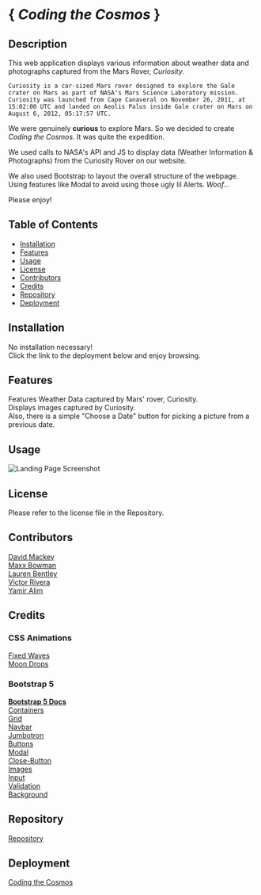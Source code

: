 # { *Coding the Cosmos* }

## Description

This web application displays various information about weather data and photographs captured from the Mars Rover, *Curiosity*.

`Curiosity is a car-sized Mars rover designed to explore the Gale crater on Mars as part of NASA's Mars Science Laboratory mission. Curiosity was launched from Cape Canaveral on November 26, 2011, at 15:02:00 UTC and landed on Aeolis Palus inside Gale crater on Mars on August 6, 2012, 05:17:57 UTC.`

We were genuinely **curious** to explore Mars. So we decided to create *Coding the Cosmos*. It was quite the expedition.

We used calls to NASA's API and JS to display data (Weather Information & Photographs) from the Curiosity Rover on our website.

We also used Bootstrap to layout the overall structure of the webpage. Using features like Modal to avoid using those ugly lil Alerts. *Woof...*

Please enjoy!

## Table of Contents

- [Installation](#installation)
- [Features](#features)
- [Usage](#usage)
- [License](#license)
- [Contributors](#contributors)
- [Credits](#credits)
- [Repository](#repository)
- [Deployment](#deployment)

## Installation

No installation necessary!
<br>
Click the link to the deployment below and enjoy browsing.

## Features

Features Weather Data captured by Mars' rover, Curiosity.
<br>
Displays images captured by Curiosity. 
<br>
Also, there is a simple "Choose a Date" button for picking a picture from a previous date.

## Usage

![Landing Page Screenshot](./Assets/img/screenshot.png)

## License

Please refer to the license file in the Repository.

## Contributors
[David Mackey](https://github.com/davidmackeydev/)
<br>
[Maxx Bowman](https://github.com/maxxAbow/)
<br>
[Lauren Bentley](https://github.com/indwomt/)
<br>
[Victor Rivera](https://github.com/veektur123/)
<br>
[Yamir Alim](https://github.com/yamiralim/)

## Credits
### CSS Animations
[Fixed Waves](https://codepen.io/candra-shalahuddin/embed/vQqzyB?height=316&theme-id=0&default-tab=result)
<br>
[Moon Drops](https://bgjar.com/moon)

### Bootstrap 5
[**Bootstrap 5 Docs**](https://getbootstrap.com/docs/5.2/getting-started/introduction/)
<br>
[Containers](https://getbootstrap.com/docs/5.2/layout/containers/)
<br>
[Grid](https://getbootstrap.com/docs/5.2/layout/grid/)
<br>
[Navbar](https://getbootstrap.com/docs/5.2/components/navbar/)
<br>
[Jumbotron](https://getbootstrap.com/docs/5.2/migration/#jumbotron)
<br>
[Buttons](https://getbootstrap.com/docs/5.2/components/buttons/)
<br>
[Modal](https://getbootstrap.com/docs/5.2/components/modal/)
<br>
[Close-Button](https://getbootstrap.com/docs/5.2/components/close-button/)
<br>
[Images](https://getbootstrap.com/docs/5.2/content/images/)
<br>
[Input](https://getbootstrap.com/docs/5.2/forms/input-group/)
<br>
[Validation](https://getbootstrap.com/docs/5.2/forms/validation/)
<br>
[Background](https://getbootstrap.com/docs/5.2/utilities/background/)
<br>

## Repository
[Repository](https://github.com/maxxAbow/CodingTheCosmos)

## Deployment
[Coding the Cosmos](https://maxxabow.github.io/CodingTheCosmos/)
